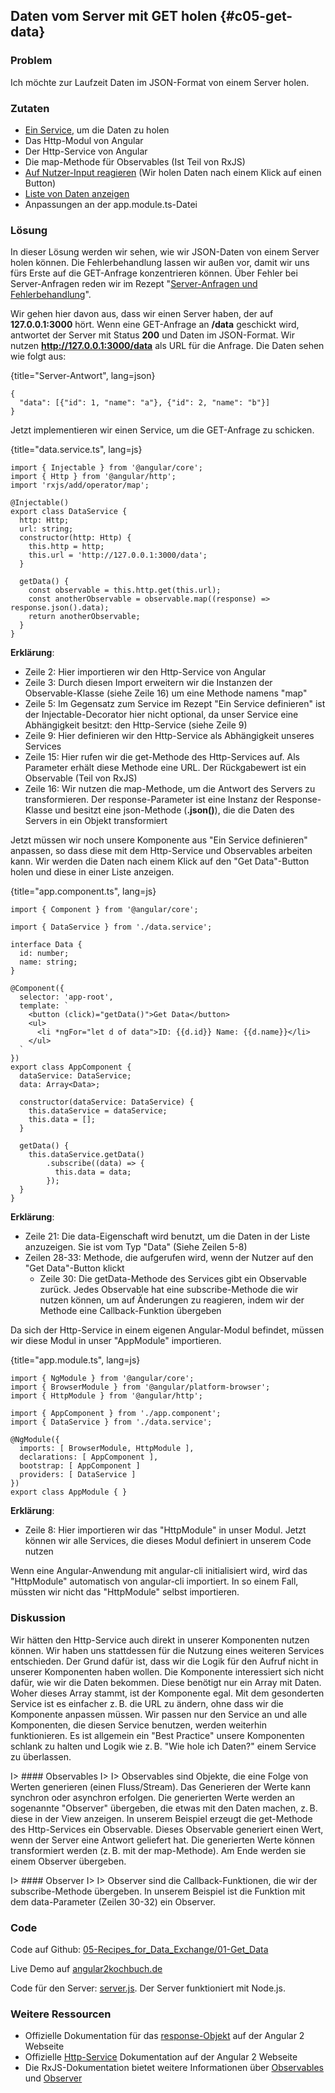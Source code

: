 ## Daten vom Server mit GET holen {#c05-get-data}

### Problem

Ich möchte zur Laufzeit Daten im JSON-Format von einem Server holen.

### Zutaten
* [Ein Service](#c02-define-service), um die Daten zu holen
* Das Http-Modul von Angular
* Der Http-Service von Angular
* Die map-Methode für Observables (Ist Teil von RxJS)
* [Auf Nutzer-Input reagieren](#c03-user-input) (Wir holen Daten nach einem Klick auf einen Button)
* [Liste von Daten anzeigen](#c03-data-list)
* Anpassungen an der app.module.ts-Datei

### Lösung

In dieser Lösung werden wir sehen, wie wir JSON-Daten von einem Server holen können.
Die Fehlerbehandlung lassen wir außen vor, damit wir uns fürs Erste auf die GET-Anfrage konzentrieren können.
Über Fehler bei Server-Anfragen reden wir im Rezept "[Server-Anfragen und Fehlerbehandlung](#c05-error-handling)".

Wir gehen hier davon aus, dass wir einen Server haben, der auf __127.0.0.1:3000__ hört.
Wenn eine GET-Anfrage an __/data__ geschickt wird, antwortet der Server mit Status __200__ und Daten im JSON-Format.
Wir nutzen __http://127.0.0.1:3000/data__ als URL für die Anfrage.
Die Daten sehen wie folgt aus:

{title="Server-Antwort", lang=json}
```
{
  "data": [{"id": 1, "name": "a"}, {"id": 2, "name": "b"}]
}
```

Jetzt implementieren wir einen Service, um die GET-Anfrage zu schicken.

{title="data.service.ts", lang=js}
```
import { Injectable } from '@angular/core';
import { Http } from '@angular/http';
import 'rxjs/add/operator/map';

@Injectable()
export class DataService {
  http: Http;
  url: string;
  constructor(http: Http) {
    this.http = http;
    this.url = 'http://127.0.0.1:3000/data';
  }

  getData() {
    const observable = this.http.get(this.url);
    const anotherObservable = observable.map((response) => response.json().data);
    return anotherObservable;
  }
}
```

__Erklärung__:

* Zeile 2: Hier importieren wir den Http-Service von Angular
* Zeile 3: Durch diesen Import erweitern wir die Instanzen der Observable-Klasse (siehe Zeile 16) um eine Methode namens "map"
* Zeile 5: Im Gegensatz zum Service im Rezept "Ein Service definieren" ist der Injectable-Decorator hier nicht optional, da unser Service eine Abhängigkeit besitzt: den Http-Service (siehe Zeile 9)
* Zeile 9: Hier definieren wir den Http-Service als Abhängigkeit unseres Services
* Zeile 15: Hier rufen wir die get-Methode des Http-Services auf. Als Parameter erhält diese Methode eine URL. Der Rückgabewert ist ein Observable (Teil von RxJS)
* Zeile 16: Wir nutzen die map-Methode, um die Antwort des Servers zu transformieren. Der response-Parameter ist eine Instanz der Response-Klasse und besitzt eine json-Methode (__.json()__), die die Daten des Servers in ein Objekt transformiert

Jetzt müssen wir noch unsere Komponente aus "Ein Service definieren" anpassen, so dass diese mit dem Http-Service und Observables arbeiten kann.
Wir werden die Daten nach einem Klick auf den "Get Data"-Button holen und diese in einer Liste anzeigen.

{title="app.component.ts", lang=js}
```
import { Component } from '@angular/core';

import { DataService } from './data.service';

interface Data {
  id: number;
  name: string;
}

@Component({
  selector: 'app-root',
  template: `
    <button (click)="getData()">Get Data</button>
    <ul>
      <li *ngFor="let d of data">ID: {{d.id}} Name: {{d.name}}</li>
    </ul>
  `
})
export class AppComponent {
  dataService: DataService;
  data: Array<Data>;

  constructor(dataService: DataService) {
    this.dataService = dataService;
    this.data = [];
  }

  getData() {
    this.dataService.getData()
        .subscribe((data) => {
          this.data = data;
        });
  }
}
```

__Erklärung__:

* Zeile 21: Die data-Eigenschaft wird benutzt, um die Daten in der Liste anzuzeigen. Sie ist vom Typ "Data" (Siehe Zeilen 5-8)
* Zeilen 28-33: Methode, die aufgerufen wird, wenn der Nutzer auf den "Get Data"-Button klickt
  * Zeile 30: Die getData-Methode des Services gibt ein Observable zurück. Jedes Observable hat eine subscribe-Methode die wir nutzen können, um auf Änderungen zu reagieren, indem wir der Methode eine Callback-Funktion übergeben


Da sich der Http-Service in einem eigenen Angular-Modul befindet, müssen wir diese Modul in unser "AppModule" importieren.

{title="app.module.ts", lang=js}
```
import { NgModule } from '@angular/core';
import { BrowserModule } from '@angular/platform-browser';
import { HttpModule } from '@angular/http';

import { AppComponent } from './app.component';
import { DataService } from './data.service';

@NgModule({
  imports: [ BrowserModule, HttpModule ],
  declarations: [ AppComponent ],
  bootstrap: [ AppComponent ]
  providers: [ DataService ]
})
export class AppModule { }
```

__Erklärung__:

* Zeile 8: Hier importieren wir das "HttpModule" in unser Modul. Jetzt können wir alle Services, die dieses Modul definiert in unserem Code nutzen

Wenn eine Angular-Anwendung mit angular-cli initialisiert wird, wird das "HttpModule" automatisch von angular-cli importiert.
In so einem Fall, müssten wir nicht das "HttpModule" selbst importieren.

### Diskussion

Wir hätten den Http-Service auch direkt in unserer Komponenten nutzen können.
Wir haben uns stattdessen für die Nutzung eines weiteren Services entschieden.
Der Grund dafür ist, dass wir die Logik für den Aufruf nicht in unserer Komponenten haben wollen.
Die Komponente interessiert sich nicht dafür, wie wir die Daten bekommen.
Diese benötigt nur ein Array mit Daten.
Woher dieses Array stammt, ist der Komponente egal.
Mit dem gesonderten Service ist es einfacher z. B. die URL zu ändern, ohne dass wir die Komponente anpassen müssen.
Wir passen nur den Service an und alle Komponenten, die diesen Service benutzen, werden weiterhin funktionieren.
Es ist allgemein ein "Best Practice" unsere Komponenten schlank zu halten und Logik wie z. B. "Wie hole ich Daten?" einem Service zu überlassen.

I> #### Observables
I>
I> Observables sind Objekte, die eine Folge von Werten generieren (einen Fluss/Stream). Das Generieren der Werte kann synchron oder asynchron erfolgen. Die generierten Werte werden an sogenannte "Observer" übergeben, die etwas mit den Daten machen, z. B. diese in der View anzeigen. In unserem Beispiel erzeugt die get-Methode des Http-Services ein Observable. Dieses Observable generiert einen Wert, wenn der Server eine Antwort geliefert hat. Die generierten Werte können transformiert werden (z. B. mit der map-Methode). Am Ende werden sie einem Observer übergeben.

I> #### Observer
I>
I> Observer sind die Callback-Funktionen, die wir der subscribe-Methode übergeben. In unserem Beispiel ist die Funktion mit dem data-Parameter (Zeilen 30-32) ein Observer.

### Code

Code auf Github: [05-Recipes\_for\_Data\_Exchange/01-Get\_Data](https://github.com/jsperts/angular2_kochbuch_code/tree/master/05-Recipes_for_Data_Exchange/01-Get_Data)

Live Demo auf [angular2kochbuch.de](http://angular2kochbuch.de/examples/code/05-Recipes_for_Data_Exchange/01-Get_Data)

Code für den Server: [server.js](https://github.com/jsperts/angular2_kochbuch_code/tree/master/05-Recipes_for_Data_Exchange/server.js). Der Server funktioniert mit Node.js.

### Weitere Ressourcen

* Offizielle Dokumentation für das [response-Objekt](https://angular.io/docs/ts/latest/api/http/index/Response-class.html) auf der Angular 2 Webseite
* Offizielle [Http-Service](https://angular.io/docs/ts/latest/api/http/index/Http-class.html) Dokumentation auf der Angular 2 Webseite
* Die RxJS-Dokumentation bietet weitere Informationen über [Observables](https://github.com/ReactiveX/RxJS/blob/master/doc/observable.md) und [Observer](https://github.com/ReactiveX/rxjs/blob/master/doc/observer.md)

